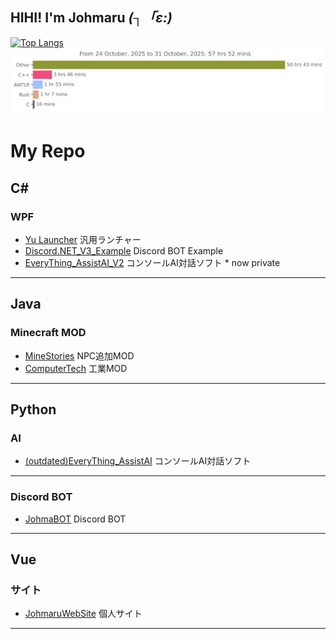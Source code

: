 ## HIHI! I'm Johmaru _(┐「ε:)_
[![Top Langs](https://github-readme-stats.vercel.app/api/top-langs/?username=johmaru)](https://github.com/anuraghazra/github-readme-stats)
<img
  src="https://github.com/johmaru/johmaru/blob/master/images/stat.svg"
  alt="Johmaru WakaTime Activity"
/>

# My Repo
## C# 
### WPF
* [Yu Launcher](https://github.com/johmaru/Yu_Launcher) 汎用ランチャー
* [Discord.NET_V3_Example](https://github.com/johmaru/Discord.NET_V3_Example) Discord BOT Example
* [EveryThing_AssistAI_V2]() コンソールAI対話ソフト * now private
___
## Java
### Minecraft MOD
* [MineStories](https://github.com/johmaru/MineStories_1.20.1) NPC追加MOD
* [ComputerTech](https://github.com/johmaru/ComputerTech) 工業MOD
___
## Python
### AI
* [(outdated)EveryThing_AssistAI](https://github.com/johmaru/EveryThing_AssistAI) コンソールAI対話ソフト
___
### Discord BOT
* [JohmaBOT](https://github.com/johmaru/JohmaBOT) Discord BOT
___
## Vue
### サイト
* [JohmaruWebSite](https://github.com/johmaru/JohmaruWebSite) 個人サイト
___
